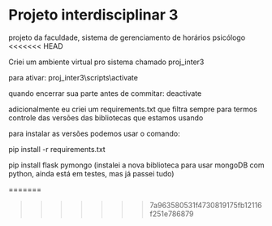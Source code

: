 # Projeto interdisciplinar 3
 projeto da faculdade, sistema de gerenciamento de horários psicólogo
<<<<<<< HEAD

Criei um ambiente virtual pro sistema chamado proj_inter3

para ativar:
proj_inter3\scripts\activate

quando encerrar sua parte antes de commitar:
deactivate

adicionalmente eu criei um requirements.txt que filtra sempre para termos controle das versões das bibliotecas que estamos usando 

para instalar as versões podemos usar o comando:

pip install -r requirements.txt

pip install flask pymongo (instalei a nova biblioteca para usar mongoDB com python, ainda está em testes, mas já passei tudo)

=======
>>>>>>> 7a963580531f4730819175fb12116f251e786879
